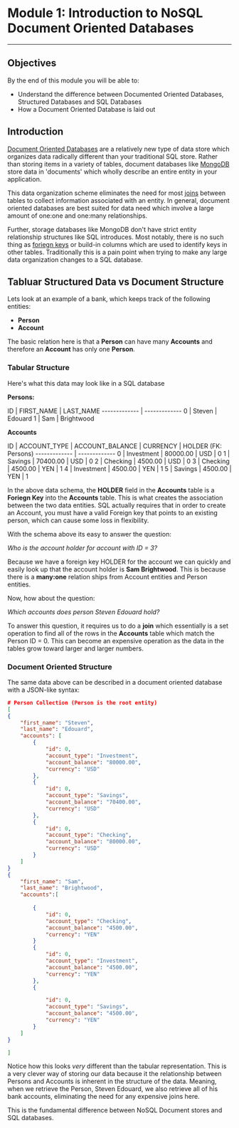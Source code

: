 # Module 1: Introduction to NoSQL Document Oriented Databases

--------
## Objectives

By the end of this module you will be able to:

- Understand the difference between Documented Oriented Databases, Structured Databases and SQL Databases
- How a Document Oriented Database is laid out

## Introduction

[Document Oriented Databases](http://en.wikipedia.org/wiki/Document-oriented_database) are a relatively new type of data store which organizes data radically different than your traditional SQL store. Rather than storing items in a variety of tables, document databases like [MongoDB](http://mongodb.org) store data in 'documents' which wholly describe an entire entity in your application.

This data organization scheme eliminates the need for most [joins](http://en.wikipedia.org/wiki/Join_(SQL)) between tables to collect information associated with an entity. In general, document oriented databases are best suited for data need which involve a large amount of one:one and one:many relationships.

Further, storage databases like MongoDB don't have strict entity relationship structures like SQL introduces. Most notably, there is no such thing as [foriegn keys](http://en.wikipedia.org/wiki/Foreign_key) or build-in columns which are used to identify keys in other tables. Traditionally this is a pain point when trying to make any large data organization changes to a SQL database.

## Tabluar Structured Data vs Document Structure


Lets look at an example of a bank, which keeps track of the following entities:

- **Person**
- **Account**

The basic relation here is that a **Person** can have many **Accounts** and therefore an **Account** has only one **Person**.

### Tabular Structure

Here's what this data may look like in a SQL database

**Persons:**

ID  | FIRST_NAME | LAST_NAME
------------- | -------------
0  | Steven | Edouard
1 | Sam | Brightwood

**Accounts**

ID  | ACCOUNT_TYPE | ACCOUNT_BALANCE | CURRENCY | HOLDER (FK: Persons)
------------- | -------------
0  | Investment | 80000.00 | USD | 0
1  | Savings | 70400.00 | USD | 0
2  | Checking | 4500.00 | USD | 0
3  | Checking | 4500.00 | YEN | 1
4  | Investment | 4500.00 | YEN | 1
5  | Savings | 4500.00 | YEN | 1

In the above data schema, the **HOLDER** field in the **Accounts** table is a **Foriegn Key** into the **Accounts** table. This is what creates the association between the two data entities. SQL actually requires that in order to create an Account, you must have a valid Foreign key that points to an existing person, which can cause some loss in flexibility.

With the schema above its easy to answer the question:

*Who is the account holder for account with ID = 3?*

Because we have a foreign key HOLDER for the account we can quickly and easily look up that the account holder is **Sam Brightwood**. This is because there is a **many:one** relation ships from Account entities and Person entities.

Now, how about the question:

*Which accounts does person Steven Edouard hold?*

To answer this question, it requires us to do a **join** which essentially is a set operation to find all of the rows in the **Accounts** table which match the Person ID = 0. This can become an expensive operation as the data in the tables grow toward larger and larger numbers.

### Document Oriented Structure

The same data above can be described in a document oriented database with a JSON-like syntax:

```json
# Person Collection (Person is the root entity)
[
{
	"first_name": "Steven",
	"last_name": "Edouard",
	"accounts": [
		{
			"id": 0,
			"account_type": "Investment",
			"account_balance": "80000.00",
			"currency": "USD"
		},
		{
			"id": 0,
			"account_type": "Savings",
			"account_balance": "70400.00",
			"currency": "USD"
		},
		{
			"id": 0,
			"account_type": "Checking",
			"account_balance": "80000.00",
			"currency": "USD"
		}
	]
}
{
	"first_name": "Sam",
	"last_name": "Brightwood",
	"accounts":[
		
		{
			"id": 0,
			"account_type": "Checking",
			"account_balance": "4500.00",
			"currency": "YEN"
		}
		{
			"id": 0,
			"account_type": "Investment",
			"account_balance": "4500.00",
			"currency": "YEN"
		},
		{

			"id": 0,
			"account_type": "Savings",
			"account_balance": "4500.00",
			"currency": "YEN"
		}
	]
}	

]

```

Notice how this looks *very* different than the tabular representation. This is a very clever way of storing our data because it the relationship between Persons and Accounts is inherent in the structure of the data. Meaning, when we retrieve the Person, Steven Edouard, we also retrieve all of his bank accounts, eliminating the need for any expensive joins here.

This is the fundamental difference between NoSQL Document stores and SQL databases.


